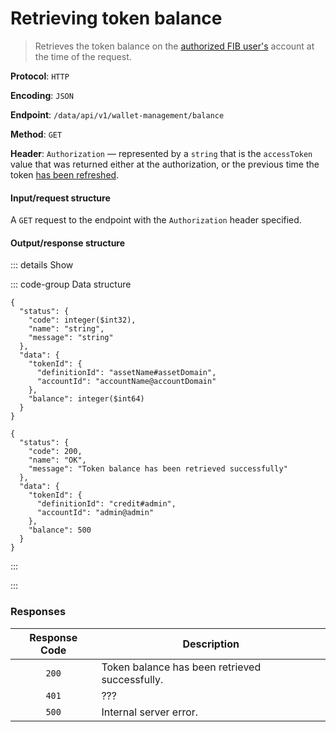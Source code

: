 # Retrieving token balance

> Retrieves the token balance on the [authorized FIB user's](../auth-controller/authorizing-a-user-in-the-system.md) account at the time of the request.

**Protocol**: `HTTP`

**Encoding**: `JSON`

**Endpoint**: `/data/api/v1/wallet-management/balance`

**Method**: `GET`

**Header**: `Authorization` — represented by a `string` that is the `accessToken` value that was returned either at the authorization, or the previous time the token [has been refreshed](refreshing-authentication-tokens.md).

#### Input/request structure

A `GET` request to the endpoint with the `Authorization` header specified.

#### Output/response structure

::: details Show

::: code-group Data structure

```json5 [Structure]
{
  "status": {
    "code": integer($int32),
    "name": "string",
    "message": "string"
  },
  "data": {
    "tokenId": {
      "definitionId": "assetName#assetDomain",
      "accountId": "accountName@accountDomain"
    },
    "balance": integer($int64)
  }
}
```

```json5 [Example]
{
  "status": {
    "code": 200,
    "name": "OK",
    "message": "Token balance has been retrieved successfully"
  },
  "data": {
    "tokenId": {
      "definitionId": "credit#admin",
      "accountId": "admin@admin"
    },
    "balance": 500
  }
}
```

:::

:::

### Responses

| Response Code | Description                                    |
| :-----------: | ---------------------------------------------- |
| `200`         | Token balance has been retrieved successfully. |
| `401`         | ???                                            |
| `500`         | Internal server error.                         |
